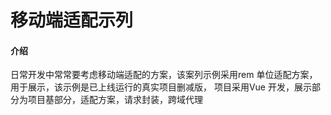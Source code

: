 # 移动端适配示列

#### 介绍
  日常开发中常常要考虑移动端适配的方案，该案列示例采用rem 单位适配方案，用于展示，该示例是已上线运行的真实项目删减版，
  项目采用Vue 开发，展示部分为项目基部分，适配方案，请求封装，跨域代理


